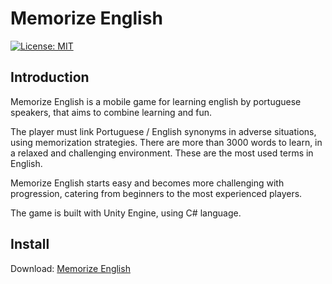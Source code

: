 # Memorize English

[![License: MIT](https://img.shields.io/badge/License-MIT-yellow.svg)](https://opensource.org/licenses/MIT)

## Introduction

Memorize English is a mobile game for learning english by portuguese speakers, that aims to combine learning and fun. 

The player must link Portuguese / English synonyms in adverse situations, using memorization strategies. There are more than 3000 words to learn, in a relaxed and challenging environment. These are the most used terms in English. 

Memorize English starts easy and becomes more challenging with progression, catering from beginners to the most experienced players.

The game is built with Unity Engine, using C# language. 

## Install

Download: [Memorize English](https://play.google.com/store/apps/details?id=com.dezivo.memorizeenglish) 
